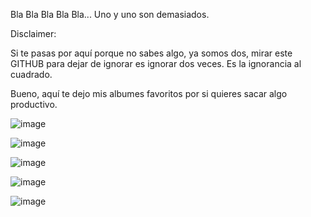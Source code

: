 Bla Bla Bla Bla Bla... Uno y uno son demasiados.

Disclaimer:

Si te pasas por aquí porque no sabes algo, ya somos dos, mirar este GITHUB para dejar de ignorar es ignorar dos veces. Es la ignorancia al cuadrado.

Bueno, aquí te dejo mis albumes favoritos por si quieres sacar algo productivo.

![image](https://github.com/BeepBoopVictor/BeepBoopVictor/assets/145380029/c280070c-9c33-4ca9-a2bd-57113a04ee18)

![image](https://github.com/BeepBoopVictor/BeepBoopVictor/assets/145380029/37dac896-9e10-4795-8464-9837bce46c61)

![image](https://github.com/BeepBoopVictor/BeepBoopVictor/assets/145380029/1eeb7f55-f5b0-4f42-ad66-cb712a0b9efb)

![image](https://github.com/BeepBoopVictor/BeepBoopVictor/assets/145380029/f33bcd7f-059f-43e7-865f-fd59191cbd84)

![image](https://github.com/BeepBoopVictor/BeepBoopVictor/assets/145380029/311a1554-57a8-4b26-81bc-f88acc0bcda9)
